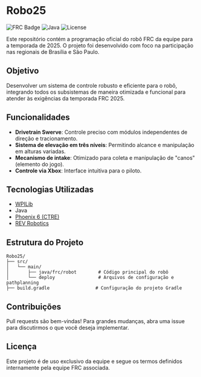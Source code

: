 # Robo25

![FRC Badge](https://img.shields.io/badge/FRC-2025-blue.svg)
![Java](https://img.shields.io/badge/language-Java-orange.svg)
![License](https://img.shields.io/badge/license-Team%20Internal-lightgrey.svg)

Este repositório contém a programação oficial do robô FRC da equipe para a temporada de 2025. O projeto foi desenvolvido com foco na participação nas regionais de Brasília e São Paulo.

## Objetivo
Desenvolver um sistema de controle robusto e eficiente para o robô, integrando todos os subsistemas de maneira otimizada e funcional para atender às exigências da temporada FRC 2025.

## Funcionalidades
- **Drivetrain Swerve**: Controle preciso com módulos independentes de direção e tracionamento.
- **Sistema de elevação em três níveis**: Permitindo alcance e manipulação em alturas variadas.
- **Mecanismo de intake**: Otimizado para coleta e manipulação de "canos" (elemento do jogo).
- **Controle via Xbox**: Interface intuitiva para o piloto.

## Tecnologias Utilizadas
- [WPILib](https://docs.wpilib.org/)
- Java
- [Phoenix 6 (CTRE)](https://pro.docs.ctr-electronics.com/en/latest/)
- [REV Robotics](https://docs.revrobotics.com/)

## Estrutura do Projeto
```
Robo25/
├── src/
│   └── main/
│       ├── java/frc/robot        # Código principal do robô
│       └── deploy                # Arquivos de configuração e pathplanning
├── build.gradle                 # Configuração do projeto Gradle
```

## Contribuições
Pull requests são bem-vindas! Para grandes mudanças, abra uma issue para discutirmos o que você deseja implementar.

## Licença
Este projeto é de uso exclusivo da equipe e segue os termos definidos internamente pela equipe FRC associada.
